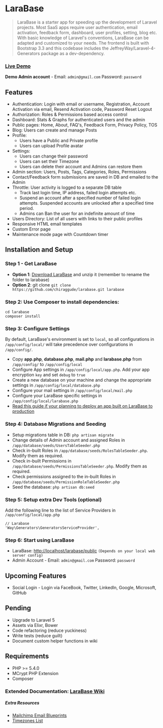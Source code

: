 LaraBase
========

> LaraBase is a starter app for speeding up the development of Laravel projects. Most SaaS apps require user authentication, email activation, feedback form, dashboard, user profiles, setting, blog etc. With basic knowledge of Laravel's conventions, LaraBase can be adapted and customized to your needs. The frontend is built with Bootstrap 3.3 and this codebase includes the JeffreyWay/Laravel-4-Generators package as a dev-dependency.

### [Live Demo](http://larabase.turizon.co.in/)

**Demo Admin account** - Email: `admin@gmail.com` Password: `password`

## Features
* Authentication: Login with email or username, Registration, Account Activation via email, Resend Activation code, Password Reset Logout
* Authorization: Roles & Permissions based access control
* Dashboard: Stats & Graphs for authenticated users and the admin
* Public pages: Home, About, FAQ's, Feedback Form, Privacy Policy, TOS
* Blog: Users can create and manage Posts
* Profile: 
    * Users have a Public and Private profile
    * Users can upload Profile avatar
* Settings: 
    * Users can change their password
    * Users can set their Timezone 
    * Users can delete their account and Admins can restore them
* Admin section: Users, Posts, Tags, Categories, Roles, Permissions
* Contact/Feedback form submissions are saved in DB and emailed to the Admin
* Throttle: User activity is logged to a separate DB table
    * Track last login time, IP address, failed login attempts etc.
    * Suspend an account after a specified number of failed login attempts. Suspended accounts are unlocked after a specified time period.
    * Admins can Ban the user for an indefinite amount of time
* Users Directory: List of all users with links to their public profiles
* Responsive HTML email templates
* Custom Error page
* Maintenance mode page with Countdown timer

## Installation and Setup

### Step 1 - Get LaraBase

* **Option 1**: [Download LaraBase](https://github.com/chiraggude/larabase/archive/master.zip) and unzip it (remember to rename the folder to larabase)
* **Option 2**: git clone `git clone https://github.com/chiraggude/larabase.git larabase`

### Step 2: Use Composer to install dependencies: 
```
cd larabase
composer install
```
### Step 3: Configure Settings

By default, LaraBase's environment is set to `local`, so all configurations in `/app/config/local/` will take precedence over configurations in `/app/config/`.

* Copy **app.php**, **database.php**, **mail.php** and **larabase.php** from `/app/config/` to `/app/config/local`
* Configure App settings in `/app/config/local/app.php`. Add your app encryption `key` and set `debug` to `true`
* Create a new database on your machine and change the appropriate settings in `/app/config/local/database.php`
* Configure your mail settings in `/app/config/local/mail.php`
* Configure your LaraBase specific settings in `/app/config/local/larabase.php`
* [Read this guide if your planning to deploy an app built on LaraBase to production](https://github.com/chiraggude/larabase/wiki/Deployment-on-a-VPS#env-file)

### Step 4: Database Migrations and Seeding

* Setup migrations table in DB: `php artisan migrate`
* Change details of Admin account and assigned Roles in `/app/database/seeds/UsersTableSeeder.php`
* Check in-built Roles in `/app/database/seeds/RolesTableSeeder.php`. Modify them as required.
* Check in-built Permissions in `/app/database/seeds/PermissionsTableSeeder.php`. Modify them as required.
* Check permissions assigned to the in-built Roles in `/app/database/seeds/PermissionRoleTableSeeder.php`
* Seed the database: `php artisan db:seed`

### Step 5: Setup extra Dev Tools (optional)

Add the following line to the list of Service Providers in `/app/config/local/app.php`
```
// Larabase
'Way\Generators\GeneratorsServiceProvider',
```

### Step 6: Start using LaraBase

* LaraBase: [http://localhost/larabase/public](http://localhost/larabase/public) `(Depends on your local web server config)`
* Admin Account - Email: `admin@gmail.com`   Password: `password`

## Upcoming Features

* Social Login - Login via FaceBook, Twitter, LinkedIn, Google, Microsoft, GitHub

## Pending

* Upgrade to Laravel 5
* Assets via Elixr, Bower
* Code refactoring (reduce yuckiness)
* Write tests (reduce guilt)
* Document custom helper functions in wiki

## Requirements

* PHP >= 5.4.0
* MCrypt PHP Extension
* Composer

### Extended Documentation: [LaraBase Wiki](https://github.com/chiraggude/larabase/wiki)

##### Extra Resources
* [Mailchimp Email Blueprints](https://github.com/mailchimp/Email-Blueprints)
* [Timezones List](https://github.com/tamaspap/timezones)
